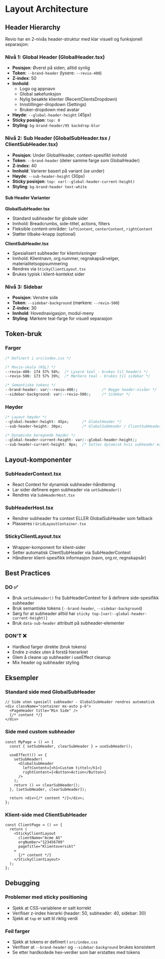 # Layout Architecture

## Header Hierarchy

Revio har en 2-nivås header-struktur med klar visuell og funksjonell separasjon:

### Nivå 1: Global Header (GlobalHeader.tsx)
- **Posisjon**: Øverst på siden, alltid synlig
- **Token**: `--brand-header` (lysere: `--revio-400`)
- **Z-index**: 50
- **Innhold**: 
  - Logo og appnavn
  - Global søkefunksjon
  - Nylig besøkte klienter (RecentClientsDropdown)
  - Innstillinger-dropdown (Settings)
  - Bruker-dropdown med avatar
- **Høyde**: `--global-header-height` (45px)
- **Sticky posisjon**: `top: 0`
- **Styling**: `bg-brand-header/95 backdrop-blur`

### Nivå 2: Sub Header (GlobalSubHeader.tsx / ClientSubHeader.tsx)
- **Posisjon**: Under GlobalHeader, context-spesifikt innhold
- **Token**: `--brand-header` (deler samme farge som GlobalHeader)
- **Z-index**: 40
- **Innhold**: Varierer basert på variant (se under)
- **Høyde**: `--sub-header-height` (30px)
- **Sticky posisjon**: `top: var(--global-header-current-height)`
- **Styling**: `bg-brand-header text-white`

#### Sub Header Varianter

**GlobalSubHeader.tsx**
- Standard subheader for globale sider
- Innhold: Breadcrumbs, side-tittel, actions, filters
- Fleksible content-områder: `leftContent`, `centerContent`, `rightContent`
- Støtter tilbake-knapp (optional)

**ClientSubHeader.tsx**
- Spesialisert subheader for klientvisninger
- Innhold: Klientnavn, org.nummer, regnskapsårvelger, materialitetsoppsummering
- Rendres via `StickyClientLayout.tsx`
- Brukes typisk i klient-kontekst sider

### Nivå 3: Sidebar
- **Posisjon**: Venstre side
- **Token**: `--sidebar-background` (mørkere: `--revio-500`)
- **Z-index**: 30
- **Innhold**: Hovednavigasjon, modul-meny
- **Styling**: Mørkere teal-farge for visuell separasjon

## Token-bruk

### Farger
```css
/* Definert i src/index.css */

/* Revio-skala (HSL) */
--revio-400: 174 57% 58%;  /* Lysere teal - brukes til headers */
--revio-500: 173 57% 39%;  /* Mørkere teal - brukes til sidebar */

/* Semantiske tokens */
--brand-header: var(--revio-400);           /* Begge header-nivåer */
--sidebar-background: var(--revio-500);     /* Sidebar */
```

### Høyder
```css
/* Layout høyder */
--global-header-height: 45px;      /* GlobalHeader */
--sub-header-height: 30px;         /* GlobalSubHeader / ClientSubHeader */

/* Dynamiske beregnede høyder */
--global-header-current-height: var(--global-header-height);
--sub-header-current-height: 0px;  /* Settes dynamisk hvis subheader er synlig */
```

## Layout-komponenter

### SubHeaderContext.tsx
- React Context for dynamisk subheader-håndtering
- Lar sider definere egen subheader via `setSubHeader()`
- Rendres via `SubHeaderHost.tsx`

### SubHeaderHost.tsx
- Rendrer subheader fra context ELLER GlobalSubHeader som fallback
- Plasseres i `GridLayoutContainer.tsx`

### StickyClientLayout.tsx
- Wrapper-komponent for klient-sider
- Setter automatisk ClientSubHeader via SubHeaderContext
- Håndterer klient-spesifikk informasjon (navn, org.nr, regnskapsår)

## Best Practices

### DO ✅
- Bruk `setSubHeader()` fra SubHeaderContext for å definere side-spesifikk subheader
- Bruk semantiske tokens (`--brand-header`, `--sidebar-background`)
- Sørg for at subheader alltid har `sticky top-[var(--global-header-current-height)]`
- Bruk `data-sub-header` attributt på subheader-elementer

### DON'T ❌
- Hardkod farger direkte (bruk tokens)
- Endre z-index uten å forstå hierarkiet
- Glem å cleane up subheader i useEffect cleanup
- Mix header og subheader styling

## Eksempler

### Standard side med GlobalSubHeader
```tsx
// Side uten spesiell subheader - GlobalSubHeader rendres automatisk
<div className="container mx-auto p-6">
  <PageHeader title="Min Side" />
  {/* content */}
</div>
```

### Side med custom subheader
```tsx
const MyPage = () => {
  const { setSubHeader, clearSubHeader } = useSubHeader();
  
  useEffect(() => {
    setSubHeader(
      <GlobalSubHeader
        leftContent={<h1>Custom tittel</h1>}
        rightContent={<Button>Action</Button>}
      />
    );
    return () => clearSubHeader();
  }, [setSubHeader, clearSubHeader]);
  
  return <div>{/* content */}</div>;
};
```

### Klient-side med ClientSubHeader
```tsx
const ClientPage = () => {
  return (
    <StickyClientLayout
      clientName="Acme AS"
      orgNumber="123456789"
      pageTitle="Klientoversikt"
    >
      {/* content */}
    </StickyClientLayout>
  );
};
```

## Debugging

### Problemer med sticky positioning
- Sjekk at CSS-variablene er satt korrekt
- Verifiser z-index hierarki (header: 50, subheader: 40, sidebar: 30)
- Sjekk at `top` er satt til riktig verdi

### Feil farger
- Sjekk at tokens er definert i `src/index.css`
- Verifiser at `--brand-header` og `--sidebar-background` brukes konsistent
- Se etter hardkodede hex-verdier som bør erstattes med tokens
